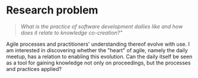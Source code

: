 
# Research problem

> *What is the practice of software development dailies like and how does it relate to knowledge co-creation?"*

Agile processes and practitioners' understanding thereof evolve with use. I am interested in discovering whether the "heart" of agile, namely the daily meetup, has a relation to enabling this evolution. Can the daily itself be seen as a tool for gaining knowledge not only on proceedings, but the processes and practices applied?
